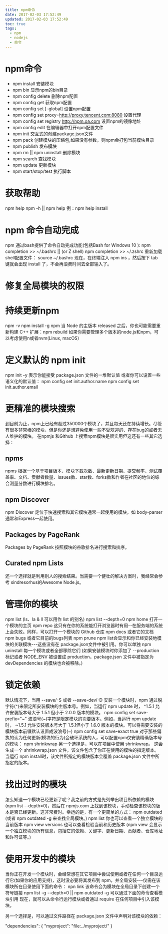 ```yaml
---
title: npm命令
date: 2017-02-03 17:52:49
updated: 2017-02-03 17:52:49
toc: true
tags:
  - npm
  - nodejs
  - 命令
---
```





# npm命令
- npm install 安装模块
- npm bin 显示npm的bin目录
- npm config delete <key>     删除npm配置
- npm config get <key>   获取npm配置
- npm config set <key> <value> [–global]   设置npm配置
- npm config set proxy=http://proxy.tencent.com:8080   设置代理
- npm config set registry http://npm.oa.com   设置npm的镜像地址
- npm config edit    在编辑器中打开npm配置文件
- npm init   交互式的创建package.json文件
- npm pack   创建模块的压缩包,如果没有参数，则npm会打包当前模块目录
- npm publish    发布模块
- npm rm || npm uninstall 删除模块
- npm search 查找模块
- npm update 更新模块
- npm start/stop/test 执行脚本

# 获取帮助

npm help
npm <command> -h || npm help <command>   例：npm help install

# npm 命令自动完成
npm 通过bash提供了命令自动完成功能(包括Bash for Windows 10 ):
npm completion >> ~/.bashrc || (or Z shell) npm completion >> ~/.zshrc
重新加载shell配置文件： source ~/.bashrc
现在，在终端注入 npm ins ，然后按下 tab 键就会出现 install 了，不会再浪费时间去全部输入了。

# 修复全局模块的权限

# 持续更新npm
npm -v
npm install -g npm
当 Node 的主版本 released 之后，你也可能需要重新构建 C++ 扩展：npm rebuild
如果你需要管理多个版本的node.js和npm，可以考虑使用n或者nvm(Linux, macOS）

# 定义默认的 npm init
npm init -y  表示你能接受 package.json 文件的一堆默认值
或者你可以设置一些语义化的默认值：
npm config set init.author.name <name>
npm config set init.author.email <email>

# 更精准的模块搜索
到目前为止，npm上已经有超过350000个模块了，并且每天还在持续增长。尽管有很多非常棒的模块，但是你还是想避免使用一些不受欢迎的、存在bug的或者无人维护的模块。
在npmjs 和Github 上搜索npm模块是很实用但这还有一些其它选择：
## npms
npms
根据一个基于项目版本、模块下载次数、最新更新日期、提交频率、测试覆盖率、文档、贡献者数量、issues数、star数、forks数和作者在社区的地位的综合测量分数进行模块排名。
## npm Discover
npm Discover
定位于快速搜索和其它模块通常一起使用的模块，如
body-parser
通常和Express一起使用。
## Packages by PageRank
Packages by PageRank
按照模块的谷歌排名进行搜索和排序。
## Curated npm Lists
还一个选择就是利用别人的搜索结果。当需要一个健壮的解决方案时，我经常会参考
sindresorhus的Awesome Node.js。


# 管理你的模块
npm list (ls、la & ll 可以用作 list 的别名)
npm list --depth=0
npm home <package> 打开一个模块的主页
npm repo <package> 这只有在你的系统能打开浏览器时有用--在服务端的系统上会失败。同样，可以打开一个模块的 Github 仓库
npm docs <package> 或者它的文档
npm bugs <package> 或者它目前的bugs列表
npm prune       npm list会显示和你已经安装地模块的关联模块---这些没有在 package.json文件中被引用。你可以单独 npm uninstall 每一个模块或者全部移除它们 (如果安装模块时你添加了 --production 标记或者 NODE_ENV 被设置成 production，package.json 文件中被指定为 devDependencies 的模块也会被移除。)

# 锁定依赖
默认情况下，当用 --save/-S 或者 --save-dev/-D 安装一个模块时，npm 通过脱字符(^)来限定所安装模块的主版本号。例如，当运行 npm update 时， ^1.5.1 允许安装版本号大于 1.5.1 但小于 2.0.0 版本的模块。
npm config set save-prefix="~"   波浪号(~)字符是限定模块的次要版本。例如，当运行 npm update 时， ~1.5.1 允许安装版本号大于 1.5.1但小于 1.6.0 版本的模块。可以将需要安装的模块版本前缀默认设置成波浪号(~)
npm config set save-exact true  对于那些偏执的认为任何更新(模块的行为)会破坏系统的人，可以配置npm仅安装精确版本号的模块：
npm shrinkwrap 另一个选择是，可以在项目中使用 shrinkwrap。 这会生成一个 shrinkwrap.json 文件，该文件包含了你正在使用的模块的指定版本。当运行 npm install时，该文件所指定的模块版本会覆盖 package.json 文件中所指定的版本。

# 找出过时的模块
怎么知道一个模块已经更新了呢？我之前的方式是先列举出项目所依赖的模块(npm list --depth=0)，然后在 npmjs.com 上找到该模块，手动检查该模块的版本是否已经更新。这非常费时。幸运的是，有一个更简单的方式：
npm outdated (或者 npm outdated -g 来查找全局模块。)
npm list <package>你也可以查看一个独立模块的当前版本
npm view <package> versions 也可以查看检验当前和历史版本 (npm view <package> 会显示一个独立模块的所有信息，包括它的依赖、关键字、更新日期、贡献者、仓库地址和许可证等。)

# 使用开发中的模块
当你正在开发一个模块时，会经常想在其它项目中尝试使用或者在任何一个目录运行它(如果你的应用支持)，这时没必要将其发布到 npm，并全局安装---仅需在该模块所在目录使用下面的命令：
npn link  该命令会为模块在全局目录下创建一个符号链接
npm list -g --depth=0 || npm outdated -g  可以通过下面的命令查看模块引用
现在，就可以从命令行运行模块或者通过 require 在任何项目中引入该模块。

另一个选择是，可以通过文件路径在 package.json 文件中声明对该模块的依赖：

"dependencies": {
"myproject": "file:../myproject/"
}